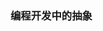 <!--
title: 面包板式的开发
desc: 电路面包板，通常用来教学和快速搭建原型系统，好用但也有很大的问题
template: blog
target: artical
date: 2020-04-13
-->

### 编程开发中的抽象



